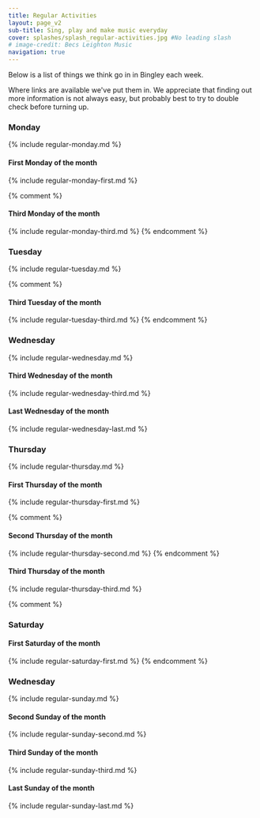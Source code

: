 ```yaml
---
title: Regular Activities
layout: page_v2
sub-title: Sing, play and make music everyday 
cover: splashes/splash_regular-activities.jpg #No leading slash
# image-credit: Becs Leighton Music
navigation: true
---
```

Below is a list of things we think go in in Bingley each week.

Where links are available we've put them in. We appreciate that finding out more information is not always easy, but probably best to try to double check before turning up.

### Monday 
{% include regular-monday.md %}

#### First Monday of the month
{% include regular-monday-first.md %}

{% comment %}
#### Third Monday  of the month
{% include regular-monday-third.md %}
{% endcomment %}

### Tuesday
{% include regular-tuesday.md %}

{% comment %}
#### Third Tuesday of the month
{% include regular-tuesday-third.md %}
{% endcomment %}

### Wednesday
{% include regular-wednesday.md %}

#### Third Wednesday of the month
{% include regular-wednesday-third.md %}

#### Last Wednesday of the month
{% include regular-wednesday-last.md %}

### Thursday 
{% include regular-thursday.md %}

#### First Thursday of the month
{% include regular-thursday-first.md %}

{% comment %}
#### Second Thursday of the month
{% include regular-thursday-second.md %}
{% endcomment %}

#### Third Thursday of the month
{% include regular-thursday-third.md %}


{% comment %}
### Saturday

#### First Saturday of the month
{% include regular-saturday-first.md %}
{% endcomment %}

### Wednesday
{% include regular-sunday.md %}

#### Second Sunday of the month
{% include regular-sunday-second.md %}

#### Third Sunday of the month
{% include regular-sunday-third.md %}

#### Last Sunday of the month
{% include regular-sunday-last.md %}